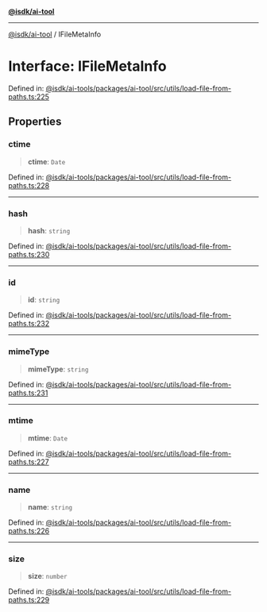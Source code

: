 [**@isdk/ai-tool**](../README.md)

***

[@isdk/ai-tool](../globals.md) / IFileMetaInfo

# Interface: IFileMetaInfo

Defined in: [@isdk/ai-tools/packages/ai-tool/src/utils/load-file-from-paths.ts:225](https://github.com/isdk/ai-tool.js/blob/209a87173b5eabb2f81db6ea9a6784f34c24e271/src/utils/load-file-from-paths.ts#L225)

## Properties

### ctime

> **ctime**: `Date`

Defined in: [@isdk/ai-tools/packages/ai-tool/src/utils/load-file-from-paths.ts:228](https://github.com/isdk/ai-tool.js/blob/209a87173b5eabb2f81db6ea9a6784f34c24e271/src/utils/load-file-from-paths.ts#L228)

***

### hash

> **hash**: `string`

Defined in: [@isdk/ai-tools/packages/ai-tool/src/utils/load-file-from-paths.ts:230](https://github.com/isdk/ai-tool.js/blob/209a87173b5eabb2f81db6ea9a6784f34c24e271/src/utils/load-file-from-paths.ts#L230)

***

### id

> **id**: `string`

Defined in: [@isdk/ai-tools/packages/ai-tool/src/utils/load-file-from-paths.ts:232](https://github.com/isdk/ai-tool.js/blob/209a87173b5eabb2f81db6ea9a6784f34c24e271/src/utils/load-file-from-paths.ts#L232)

***

### mimeType

> **mimeType**: `string`

Defined in: [@isdk/ai-tools/packages/ai-tool/src/utils/load-file-from-paths.ts:231](https://github.com/isdk/ai-tool.js/blob/209a87173b5eabb2f81db6ea9a6784f34c24e271/src/utils/load-file-from-paths.ts#L231)

***

### mtime

> **mtime**: `Date`

Defined in: [@isdk/ai-tools/packages/ai-tool/src/utils/load-file-from-paths.ts:227](https://github.com/isdk/ai-tool.js/blob/209a87173b5eabb2f81db6ea9a6784f34c24e271/src/utils/load-file-from-paths.ts#L227)

***

### name

> **name**: `string`

Defined in: [@isdk/ai-tools/packages/ai-tool/src/utils/load-file-from-paths.ts:226](https://github.com/isdk/ai-tool.js/blob/209a87173b5eabb2f81db6ea9a6784f34c24e271/src/utils/load-file-from-paths.ts#L226)

***

### size

> **size**: `number`

Defined in: [@isdk/ai-tools/packages/ai-tool/src/utils/load-file-from-paths.ts:229](https://github.com/isdk/ai-tool.js/blob/209a87173b5eabb2f81db6ea9a6784f34c24e271/src/utils/load-file-from-paths.ts#L229)
